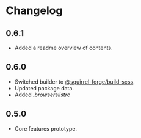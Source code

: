 # Changelog

## 0.6.1
 - Added a readme overview of contents.

## 0.6.0
 - Switched builder to [@squirrel-forge/build-scss](https://www.npmjs.com/package/@squirrel-forge/build-scss).
 - Updated package data.
 - Added *.browserslistrc*

## 0.5.0
 - Core features prototype.
